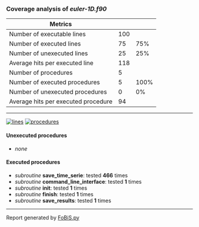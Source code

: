 ### Coverage analysis of *euler-1D.f90*

|Metrics|||
| --- | --- | --- |
|Number of executable lines          |100||
|Number of executed lines            |75|75%|
|Number of unexecuted lines          |25|25%|
|Average hits per executed line      |118||
|Number of procedures                |5||
|Number of executed procedures       |5|100%|
|Number of unexecuted procedures     |0|0%|
|Average hits per executed procedure |94||

 --- 
[![lines](http://www.google.com/chart?cht=p&chs=300x150&chd=s:uP&chtt=Coverage%20of%20executable%20lines&chdl=Executed%7cUnexecuted&chco=65C1FF|FF9260&chl=75%25%7c25%25)]()
[![procedures](http://www.google.com/chart?cht=p&chs=300x150&chd=s:9A&chtt=Coverage%20of%20procedures&chdl=Executed%7cUnexecuted&chco=65C1FF|FF9260&chl=100%25%7c0%25)]()

#### Unexecuted procedures

 + *none*

#### Executed procedures

 + *subroutine* **save_time_serie**: tested **466** times
 + *subroutine* **command_line_interface**: tested **1** times
 + *subroutine* **init**: tested **1** times
 + *subroutine* **finish**: tested **1** times
 + *subroutine* **save_results**: tested **1** times

 --- 
 Report generated by [FoBiS.py](https://github.com/szaghi/FoBiS)